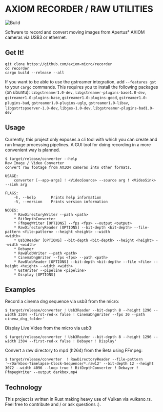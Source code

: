 # AXIOM RECORDER / RAW UTILITIES
![Build](https://github.com/apertus-open-source-cinema/axiom-recorder/workflows/Build/badge.svg)

Software to record and convert moving images from Apertus° AXIOM cameras via USB3 or ethernet.

## Get It!
```shell script
git clone https://github.com/axiom-micro/recorder
cd recorder
cargo build --release --all
```

If you want to be able to use the gstreamer integration, add `--features gst`
to your `cargo` commands. This requires you to install the following packages
(on ubuntu): `libgstreamer1.0-dev`, `libgstreamer-plugins-base1.0-dev`, `gstreamer1.0-plugins-base`, `gstreamer1.0-plugins-good`, `gstreamer1.0-plugins-bad`, `gstreamer1.0-plugins-ugly`, `gstreamer1.0-libav`, `libgstrtspserver-1.0-dev`, `libges-1.0-dev`, `libgstreamer-plugins-bad1.0-dev`

## Usage
Currently, this project only exposes a cli tool with which you can create and run Image processing pipelines.
A GUI tool for doing recording in a more convenient way is planned.

```shell
$ target/release/converter --help
Raw Image / Video Converter 
convert raw footage from AXIOM cameras into other formats.

USAGE:
    converter [--app-args] ! <VideoSource> --source arg ! <VideoSink> --sink arg

FLAGS:
    -h, --help       Prints help information
    -V, --version    Prints version information

NODES:
    * RawDirectoryWriter --path <path>
    * BitDepthConverter
    * FfmpegWriter [OPTIONS] --fps <fps> --output <output>
    * RawDirectoryReader [OPTIONS] --bit-depth <bit-depth> --file-pattern <file-pattern> --height <height> --width
<width>
    * Usb3Reader [OPTIONS] --bit-depth <bit-depth> --height <height> --width <width>
    * Debayer
    * RawBlobWriter --path <path>
    * CinemaDngWriter --fps <fps> --path <path>
    * RawBlobReader [OPTIONS] --bit-depth <bit-depth> --file <file> --height <height> --width <width>
    * GstWriter --pipeline <pipeline>
    * Display [OPTIONS]
```

## Examples

Record a cinema dng sequence via usb3 from the micro:
```shell
$ target/release/converter ! Usb3Reader --bit-depth 8 --height 1296 --width 2304 --first-red-x false ! CinemaDngWriter --fps 30 --path cinema_dng_folder'
```

Display Live Video from the micro via usb3:
```shell
$ target/release/converter ! Usb3Reader --bit-depth 8 --height 1296 --width 2304 --first-red-x false ! Debayer ! Display'
```

Convert a raw directory to mp4 (h264) from the Beta using FFmpeg:
```shell
$ target/release/converter  ! RawDirectoryReader --file-pattern '~/Darkbox-Timelapse-Clock-Sequence/*.raw12' --bit-depth 12 --height 3072 --width 4096 --loop true ! BitDepthConverter ! Debayer ! FfmpegWriter --output darkbox.mp4
```


## Technology

This project is written in Rust making heavy use of Vulkan via vulkano.rs.
Feel free to contribute and / or ask questions :).
